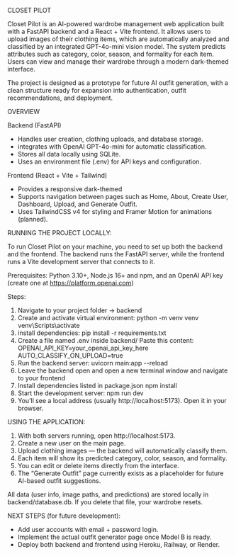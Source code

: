 CLOSET PILOT

Closet Pilot is an AI-powered wardrobe management web application built with a FastAPI backend and a React + Vite frontend.
It allows users to upload images of their clothing items, which are automatically analyzed and classified by an integrated GPT-4o-mini vision model.
The system predicts attributes such as category, color, season, and formality for each item. Users can view and manage their wardrobe through a modern dark-themed interface.

The project is designed as a prototype for future AI outfit generation, with a clean structure ready for expansion into authentication, outfit recommendations, and deployment.

OVERVIEW

Backend (FastAPI)

- Handles user creation, clothing uploads, and database storage.
- integrates with OpenAI GPT-4o-mini for automatic classification.
- Stores all data locally using SQLite.
- Uses an environment file (.env) for API keys and configuration.

Frontend (React + Vite + Tailwind)

- Provides a responsive dark-themed
- Supports navigation between pages such as Home, About, Create User, Dashboard, Upload, and Generate Outfit.
- Uses TailwindCSS v4 for styling and Framer Motion for animations (planned).

RUNNING THE PROJECT LOCALLY:

To run Closet Pilot on your machine, you need to set up both the backend and the frontend. The backend runs the FastAPI server, while the frontend runs a Vite development server that connects to it.

Prerequisites: Python 3.10+, Node.js 16+ and npm, and an OpenAI API key (create one at https://platform.openai.com)

Steps:

1. Navigate to your project folder -> backend
2. Create and activate virtual environment: 
    python -m venv venv
    venv\Scripts\activate 
3. install dependencies:
    pip install -r requirements.txt
4. Create a file named .env inside backend/
    Paste this content:
    OPENAI_API_KEY=your_openai_api_key_here
    AUTO_CLASSIFY_ON_UPLOAD=true
5. Run the backend server:
    uvicorn main:app --reload
6. Leave the backend open and open a new terminal window and navigate to your frontend
7. Install dependencies listed in package.json
    npm install
8. Start the development server:
    npm run dev
9. You’ll see a local address (usually http://localhost:5173). Open it in your browser.

USING THE APPLICATION:

1. With both servers running, open http://localhost:5173.
2. Create a new user on the main page.
3. Upload clothing images — the backend will automatically classify them.
4. Each item will show its predicted category, color, season, and formality.
5. You can edit or delete items directly from the interface.
6. The “Generate Outfit” page currently exists as a placeholder for future AI-based outfit suggestions.

All data (user info, image paths, and predictions) are stored locally in backend/database.db. If you delete that file, your wardrobe resets.

NEXT STEPS (for future development):

- Add user accounts with email + password login.
- Implement the actual outfit generator page once Model B is ready.
- Deploy both backend and frontend using Heroku, Railway, or Render.